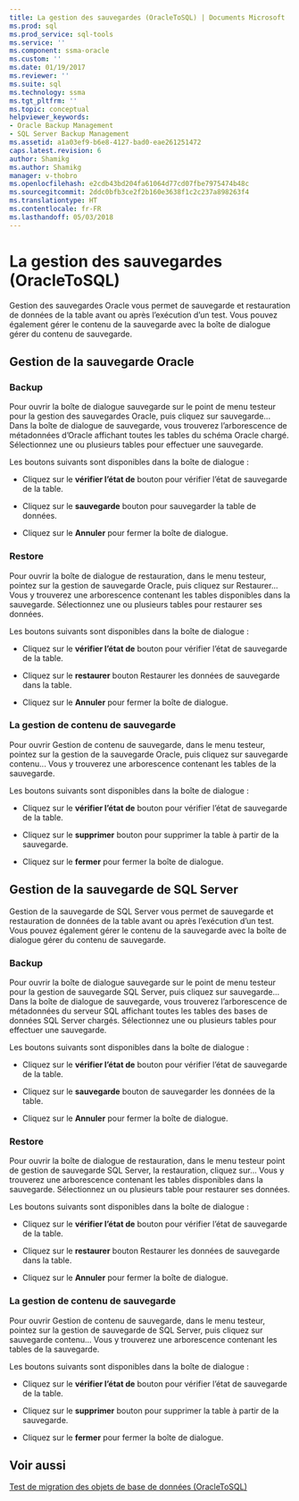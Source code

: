 ```yaml
---
title: La gestion des sauvegardes (OracleToSQL) | Documents Microsoft
ms.prod: sql
ms.prod_service: sql-tools
ms.service: ''
ms.component: ssma-oracle
ms.custom: ''
ms.date: 01/19/2017
ms.reviewer: ''
ms.suite: sql
ms.technology: ssma
ms.tgt_pltfrm: ''
ms.topic: conceptual
helpviewer_keywords:
- Oracle Backup Management
- SQL Server Backup Management
ms.assetid: a1a03ef9-b6e8-4127-bad0-eae261251472
caps.latest.revision: 6
author: Shamikg
ms.author: Shamikg
manager: v-thobro
ms.openlocfilehash: e2cdb43bd204fa61064d77cd07fbe7975474b48c
ms.sourcegitcommit: 2ddc0bfb3ce2f2b160e3638f1c2c237a898263f4
ms.translationtype: HT
ms.contentlocale: fr-FR
ms.lasthandoff: 05/03/2018
---
```

# <a name="managing-backups-oracletosql"></a>La gestion des sauvegardes (OracleToSQL)
Gestion des sauvegardes Oracle vous permet de sauvegarde et restauration de données de la table avant ou après l’exécution d’un test. Vous pouvez également gérer le contenu de la sauvegarde avec la boîte de dialogue gérer du contenu de sauvegarde.  
  
## <a name="oracle-backup-management"></a>Gestion de la sauvegarde Oracle  
  
### <a name="backup"></a>Backup  
Pour ouvrir la boîte de dialogue sauvegarde sur le point de menu testeur pour la gestion des sauvegardes Oracle, puis cliquez sur sauvegarde... Dans la boîte de dialogue de sauvegarde, vous trouverez l’arborescence de métadonnées d’Oracle affichant toutes les tables du schéma Oracle chargé. Sélectionnez une ou plusieurs tables pour effectuer une sauvegarde.  
  
Les boutons suivants sont disponibles dans la boîte de dialogue :  
  
-   Cliquez sur le **vérifier l’état de** bouton pour vérifier l’état de sauvegarde de la table.  
  
-   Cliquez sur le **sauvegarde** bouton pour sauvegarder la table de données.  
  
-   Cliquez sur le **Annuler** pour fermer la boîte de dialogue.  
  
### <a name="restore"></a>Restore  
Pour ouvrir la boîte de dialogue de restauration, dans le menu testeur, pointez sur la gestion de sauvegarde Oracle, puis cliquez sur Restaurer... Vous y trouverez une arborescence contenant les tables disponibles dans la sauvegarde. Sélectionnez une ou plusieurs tables pour restaurer ses données.  
  
Les boutons suivants sont disponibles dans la boîte de dialogue :  
  
-   Cliquez sur le **vérifier l’état de** bouton pour vérifier l’état de sauvegarde de la table.  
  
-   Cliquez sur le **restaurer** bouton Restaurer les données de sauvegarde dans la table.  
  
-   Cliquez sur le **Annuler** pour fermer la boîte de dialogue.  
  
### <a name="managing-backup-contents"></a>La gestion de contenu de sauvegarde  
Pour ouvrir Gestion de contenu de sauvegarde, dans le menu testeur, pointez sur la gestion de la sauvegarde Oracle, puis cliquez sur sauvegarde contenu... Vous y trouverez une arborescence contenant les tables de la sauvegarde.  
  
Les boutons suivants sont disponibles dans la boîte de dialogue :  
  
-   Cliquez sur le **vérifier l’état de** bouton pour vérifier l’état de sauvegarde de la table.  
  
-   Cliquez sur le **supprimer** bouton pour supprimer la table à partir de la sauvegarde.  
  
-   Cliquez sur le **fermer** pour fermer la boîte de dialogue.  
  
## <a name="sql-server-backup-management"></a>Gestion de la sauvegarde de SQL Server  
Gestion de la sauvegarde de SQL Server vous permet de sauvegarde et restauration de données de la table avant ou après l’exécution d’un test. Vous pouvez également gérer le contenu de la sauvegarde avec la boîte de dialogue gérer du contenu de sauvegarde.  
  
### <a name="backup"></a>Backup  
Pour ouvrir la boîte de dialogue sauvegarde sur le point de menu testeur pour la gestion de sauvegarde SQL Server, puis cliquez sur sauvegarde... Dans la boîte de dialogue de sauvegarde, vous trouverez l’arborescence de métadonnées du serveur SQL affichant toutes les tables des bases de données SQL Server chargés. Sélectionnez une ou plusieurs tables pour effectuer une sauvegarde.  
  
Les boutons suivants sont disponibles dans la boîte de dialogue :  
  
-   Cliquez sur le **vérifier l’état de** bouton pour vérifier l’état de sauvegarde de la table.  
  
-   Cliquez sur le **sauvegarde** bouton de sauvegarder les données de la table.  
  
-   Cliquez sur le **Annuler** pour fermer la boîte de dialogue.  
  
### <a name="restore"></a>Restore  
Pour ouvrir la boîte de dialogue de restauration, dans le menu testeur point de gestion de sauvegarde SQL Server, la restauration, cliquez sur... Vous y trouverez une arborescence contenant les tables disponibles dans la sauvegarde. Sélectionnez un ou plusieurs table pour restaurer ses données.  
  
Les boutons suivants sont disponibles dans la boîte de dialogue :  
  
-   Cliquez sur le **vérifier l’état de** bouton pour vérifier l’état de sauvegarde de la table.  
  
-   Cliquez sur le **restaurer** bouton Restaurer les données de sauvegarde dans la table.  
  
-   Cliquez sur le **Annuler** pour fermer la boîte de dialogue.  
  
### <a name="managing-backup-contents"></a>La gestion de contenu de sauvegarde  
Pour ouvrir Gestion de contenu de sauvegarde, dans le menu testeur, pointez sur la gestion de sauvegarde de SQL Server, puis cliquez sur sauvegarde contenu... Vous y trouverez une arborescence contenant les tables de la sauvegarde.  
  
Les boutons suivants sont disponibles dans la boîte de dialogue :  
  
-   Cliquez sur le **vérifier l’état de** bouton pour vérifier l’état de sauvegarde de la table.  
  
-   Cliquez sur le **supprimer** bouton pour supprimer la table à partir de la sauvegarde.  
  
-   Cliquez sur le **fermer** pour fermer la boîte de dialogue.  
  
## <a name="see-also"></a>Voir aussi  
[Test de migration des objets de base de données &#40;OracleToSQL&#41;](../../ssma/oracle/testing-migrated-database-objects-oracletosql.md)  
  
